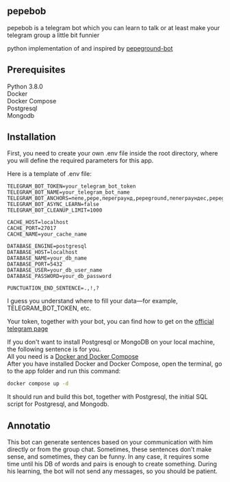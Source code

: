 ## pepebob
pepebob is a telegram bot which you can learn to talk or at least make your telegram group a little bit funnier

python implementation of and inspired by [pepeground-bot](https://github.com/pepeground/pepeground-bot)

## Prerequisites

Python 3.8.0<br>
Docker<br>
Docker Compose<br>
Postgresql<br>
Mongodb<br>

## Installation

First, you need to create your own .env file inside the root directory, where you will define the required parameters for this app.

Here is a template of .env file:
```
TELEGRAM_BOT_TOKEN=your_telegram_bot_token
TELEGRAM_BOT_NAME=your_telegram_bot_name
TELEGRAM_BOT_ANCHORS=пепе,pepe,переграунд,pepeground,пепеграундес,pepegroundes,pepepot
TELEGRAM_BOT_ASYNC_LEARN=false
TELEGRAM_BOT_CLEANUP_LIMIT=1000

CACHE_HOST=localhost
CACHE_PORT=27017
CACHE_NAME=your_cache_name

DATABASE_ENGINE=postgresql
DATABASE_HOST=localhost
DATABASE_NAME=your_db_name
DATABASE_PORT=5432
DATABASE_USER=your_db_user_name
DATABASE_PASSWORD=your_db_password

PUNCTUATION_END_SENTENCE=.,!,?
```
I guess you understand where to fill your data—for example, TELEGRAM_BOT_TOKEN, etc.

Your token, together with your bot, you can find how to get on the [official telegram page](https://core.telegram.org/bots/tutorial)

If you don't want to install Postgresql or MongoDB on your local machine, the following sentence is for you.<br>
All you need is a [Docker and Docker Compose](https://docs.docker.com/compose/install/)<br>
After you have installed Docker and Docker Compose, open the terminal, go to the app folder and run this command:
```bash
docker compose up -d
```
It should run and build this bot, together with Postgresql, the initial SQL script for Postgresql, and Mongodb.

## Annotatio

This bot can generate sentences based on your communication with him directly or from the group chat. Sometimes, these sentences don't make sense, and sometimes, they can be funny. In any case, it requires some time until his DB of words and pairs is enough to create something. During his learning, the bot will not send any messages, so you should be patient.